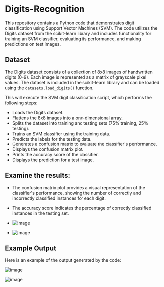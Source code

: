 # Digits-Recognition

This repository contains a Python code that demonstrates digit classification using Support Vector Machines (SVM). The code utilizes the Digits dataset from the scikit-learn library and includes functionality for training an SVM classifier, evaluating its performance, and making predictions on test images.

## Dataset

The Digits dataset consists of a collection of 8x8 images of handwritten digits (0-9). Each image is represented as a matrix of grayscale pixel values. The dataset is included in the scikit-learn library and can be loaded using the `datasets.load_digits()` function.

This will execute the SVM digit classification script, which performs the following steps:

- Loads the Digits dataset.
- Flattens the 8x8 images into a one-dimensional array.
- Splits the dataset into training and testing sets (75% training, 25% testing).
- Trains an SVM classifier using the training data.
- Predicts the labels for the testing data.
- Generates a confusion matrix to evaluate the classifier's performance.
- Displays the confusion matrix plot.
- Prints the accuracy score of the classifier.
- Displays the prediction for a test image.

## Examine the results:

- The confusion matrix plot provides a visual representation of the classifier's performance, showing the number of correctly and incorrectly classified instances for each digit.
- The accuracy score indicates the percentage of correctly classified instances in the testing set.

- ![image](https://github.com/abhigyan02/digits-recognition/assets/75851981/2961b01d-1817-4c26-914d-a68f27c0db18)

- ![image](https://github.com/abhigyan02/digits-recognition/assets/75851981/35ced3de-b2ba-4bf1-a6e2-bb405a1bef34)



## Example Output

Here is an example of the output generated by the code:

![image](https://github.com/abhigyan02/digits-recognition/assets/75851981/0b43708a-b474-4eb9-a005-080be8cd11f4)

![image](https://github.com/abhigyan02/digits-recognition/assets/75851981/8211b3b6-f9e6-4bd9-bf4e-87a58faa7376)
